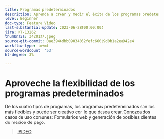 ```yaml
---
title: Programas predeterminados
description: Aprenda a crear y medir el éxito de los programas predeterminados.
level: Beginner
doc-type: Feature Video
last-substantial-update: 2023-06-28T00:00:00Z
jira: KT-13262
thumbnail: 3420137.jpeg
source-git-commit: 0ae3946dbb09034052fefc66019d0b1a2ea942e4
workflow-type: tm+mt
source-wordcount: '53'
ht-degree: 3%

---
```



# Aproveche la flexibilidad de los programas predeterminados


De los cuatro tipos de programas, los programas predeterminados son los más flexibles y puede ser creativo con lo que desea crear.
Conozca dos casos de uso comunes: Formularios web y generación de posibles clientes de medios de pago.

>[!VIDEO](https://video.tv.adobe.com/v/3420137?learn=on)
